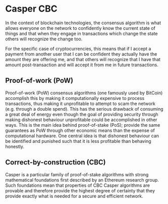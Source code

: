 # Casper CBC

In the context of blockchain technologies, the consensus algorithm is what allows everyone on the network to confidently know the current state of things and that when they engage in transactions which change the state others will recognize the change too. 

For the specific case of cryptocurrencies, this means that if I accept a payment from another user that I can be confident they actually have the amount they are offering me, and that others will recognize that I have that amount post-transaction and will accept it from me in future transactions.

## Proof-of-work (PoW)

Proof-of-work (PoW) consensus algorithms (one famously used by BitCoin) accomplish this by making it computationally expensive to process transactions, thus making it unprofitable to attempt to scam the network (e.g. through a double spend). This has the serious drawback of consuming a great deal of energy even though the goal of providing security through making dishonest behaviour unprofitable could be accomplished in other ways. This is the main idea behind proof-of-stake (PoS); provide the same guarantees as PoW through other economic means than the expense of computational hardware. One central idea is that dishonest behaviour can be identified and punished such that it is less profitable than behaving honestly.

## Correct-by-construction (CBC)

Casper is a particular family of proof-of-stake algorithms with strong mathematical foundations first described by an Ethereum research group. Such foundations mean that properties of CBC Casper algorithms are provable and therefore provide the highest degree of certainty that they provide exactly what is needed for a secure and efficient network.
